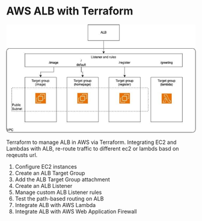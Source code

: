 
# AWS ALB with Terraform

![AWS ALB Controller](terraform-alb-ingress-controller.jpg)

Terraform to manage ALB in AWS via Terraform. Integrating EC2 and Lambdas with ALB, re-route traffic to different ec2 or lambds basd on reqeusts url.

1. Configure EC2 instances
2. Create an ALB Target Group
3. Add the ALB Target Group attachment
4. Create an ALB Listener
5. Manage custom ALB Listener rules
6. Test the path-based routing on ALB
7. Integrate ALB with AWS Lambda
8. Integrate ALB with AWS Web Application Firewall
